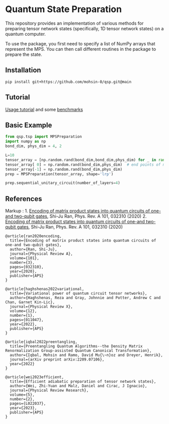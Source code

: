 # Quantum State Preparation

This repository provides an implementation of various methods for preparing tensor network states (specifically, 1D tensor network states) on a quantum computer. 

To use the package, you first need to specify a list of NumPy arrays that represent the MPS. You can then 
call different routines in the package to prepare the state.

## Installation
```
pip install git+https://github.com/mohsin-0/qsp.git@main
```

## Tutorial
[Usage tutorial](https://github.com/mohsin-0/qsp/blob/main/examples/state_prep_examples.ipynb) and some [benchmarks](https://github.com/mohsin-0/qsp/blob/main/examples/benchmarks.ipynb)


## Basic Example

```python
from qsp.tsp import MPSPreparation
import numpy as np
bond_dim, phys_dim = 4, 2

L=10
tensor_array = [np.random.rand(bond_dim,bond_dim,phys_dim) for _ in range(L)]
tensor_array[ 0] = np.random.rand(bond_dim,phys_dim)  # end points of mps
tensor_array[-1] = np.random.rand(bond_dim,phys_dim)
prep = MPSPreparation(tensor_array, shape='lrp')

prep.sequential_unitary_circuit(number_of_layers=4)
```

## References
 Markup : 1. [Encoding of matrix product states into quantum circuits of one-and two-qubit gates](), Shi-Ju Ran, Phys. Rev. A 101, 032310 \(2020\)
          2. [Encoding of matrix product states into quantum circuits of one-and two-qubit gates](), Shi-Ju Ran, Phys. Rev. A 101, 032310 \(2020\)


```
@article{ran2020encoding,
  title={Encoding of matrix product states into quantum circuits of one-and two-qubit gates},
  author={Ran, Shi-Ju},
  journal={Physical Review A},
  volume={101},
  number={3},
  pages={032310},
  year={2020},
  publisher={APS}
}

@article{haghshenas2022variational,
  title={Variational power of quantum circuit tensor networks},
  author={Haghshenas, Reza and Gray, Johnnie and Potter, Andrew C and Chan, Garnet Kin-Lic},
  journal={Physical Review X},
  volume={12},
  number={1},
  pages={011047},
  year={2022},
  publisher={APS}
}

@article{iqbal2022preentangling,
  title={Preentangling Quantum Algorithms--the Density Matrix Renormalization Group-assisted Quantum Canonical Transformation},
  author={Iqbal, Mohsin and Ramo, David Mu{\~n}oz and Dreyer, Henrik},
  journal={arXiv preprint arXiv:2209.07106},
  year={2022}
}

@article{wei2023efficient,
  title={Efficient adiabatic preparation of tensor network states},
  author={Wei, Zhi-Yuan and Malz, Daniel and Cirac, J Ignacio},
  journal={Physical Review Research},
  volume={5},
  number={2},
  pages={L022037},
  year={2023},
  publisher={APS}
}

```
